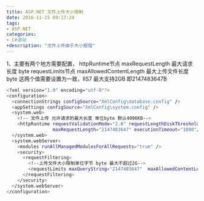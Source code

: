 ```yaml
---
title: ASP.NET 文件上传大小限制
date: 2016-11-15 09:17:24
tags:
- ASP.NET
categories:
- C#基础
+description: "文件上传由于大小报错"
---
```


1、主要有两个地方需要配置，
httpRuntime节点 maxRequestLength 最大请求长度 byte
requestLimits节点 maxAllowedContentLength 最大上传文件长度 byte
这两个值需要设置为一致，IIS7 最大支持2GB 即2147483647B

``` bash
<?xml version="1.0" encoding="utf-8"?>
<configuration>
  <connectionStrings configSource="XmlConfig\database.config" />
  <appSettings configSource="XmlConfig\system.config" />
  <system.web>
    <!-- 文件上传 允许请求的最大长度 单位byte 默认4096KB-->
    <httpRuntime requestValidationMode="2.0" requestLengthDiskThreshold="256" 
                 maxRequestLength="2147483647" executionTimeout="1800"/>
  </system.web>
  <system.webServer>
    <modules runAllManagedModulesForAllRequests="true" />
    <security>
      <requestFiltering>
        <!--上传文件大小限制单位字节 byte 最大不超过2G-->
        <requestLimits maxQueryString="2147483647"  maxAllowedContentLength="2147483647"/>
      </requestFiltering>
    </security>
  </system.webServer>
</configuration>
```

